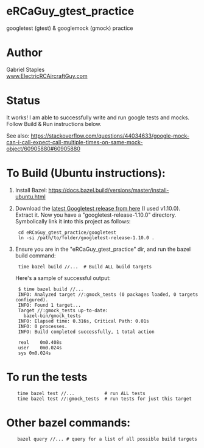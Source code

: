 # eRCaGuy_gtest_practice
googletest (gtest) & googlemock (gmock) practice

# Author
Gabriel Staples  
www.ElectricRCAircraftGuy.com

# Status
It works! I am able to successfully write and run google tests and mocks. Follow Build & Run instructions below.  

See also: https://stackoverflow.com/questions/44034633/google-mock-can-i-call-expect-call-multiple-times-on-same-mock-object/60905880#60905880

# To Build (Ubuntu instructions):
1. Install Bazel: https://docs.bazel.build/versions/master/install-ubuntu.html
1. Download the [latest Googletest release from here](https://github.com/google/googletest/releases) (I used v1.10.0). Extract it. Now you have a "googletest-release-1.10.0" directory. Symbolically link it into this project as follows:
    
        cd eRCaGuy_gtest_practice/googletest
        ln -si /path/to/folder/googletest-release-1.10.0 .

1. Ensure you are in the "eRCaGuy_gtest_practice" dir, and run the bazel build command:

        time bazel build //...  # Build ALL build targets

    Here's a sample of successful output:

        $ time bazel build //...
        INFO: Analyzed target //:gmock_tests (0 packages loaded, 0 targets configured).
        INFO: Found 1 target...
        Target //:gmock_tests up-to-date:
          bazel-bin/gmock_tests
        INFO: Elapsed time: 0.316s, Critical Path: 0.01s
        INFO: 0 processes.
        INFO: Build completed successfully, 1 total action

        real    0m0.408s
        user    0m0.024s
        sys 0m0.024s

# To run the tests

        time bazel test //...           # run ALL tests
        time bazel test //:gmock_tests  # run tests for just this target

# Other bazel commands:

        bazel query //... # query for a list of all possible build targets 

